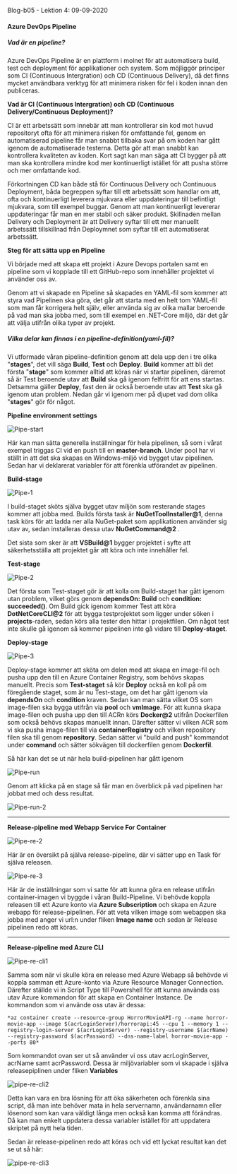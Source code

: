 Blog-b05 - Lektion 4: 09-09-2020

#### Azure DevOps Pipeline

##### Vad är en pipeline?

Azure DevOps Pipeline är en plattform i molnet för att automatisera build, test och deployment för applikationer och system. Som möjliggör principer som CI (Continuous Intergration) och CD (Continuous Delivery), då det finns mycket användbara verktyg för att minimera risken för fel i koden innan den publiceras.

**Vad är CI (Continuous Intergration) och CD (Continuous Delivery/Continuous Deployment)?**

CI är ett arbetssätt som innebär att man kontrollerar sin kod mot huvud repositoryt ofta för att minimera risken för omfattande fel, genom en automatiserad pipeline får man snabbt tillbaka svar på om koden har gått igenom de automatiserade testerna. Detta gör att man snabbt kan kontrollera kvaliteten av koden. Kort sagt kan man säga att CI bygger på att man ska kontrollera mindre kod mer kontinuerligt istället för att pusha större och mer omfattande kod.

Förkortningen CD kan både stå för Continuous Delivery och Continuous Deployment, båda begreppen syftar till ett arbetssätt som handlar om att, ofta och kontinuerligt leverera mjukvara eller uppdateringar till befintligt mjukvara, som till exempel buggar. Genom att man kontinuerligt levererar uppdateringar får man en mer stabil och säker produkt. Skillnaden mellan Delivery och Deployment är att Delivery syftar till ett mer manuellt arbetssätt tillskillnad från Deploymnet som syftar till ett automatiserat arbetssätt.

**Steg för att sätta upp en Pipeline**

Vi började med att skapa ett projekt i Azure Devops portalen samt en pipeline som vi kopplade till ett GitHub-repo som innehåller projektet vi använder oss av.

Genom att vi skapade en Pipeline så skapades en YAML-fil som kommer att styra vad Pipelinen ska göra, det går att starta med en helt tom YAML-fil som man får korrigera helt själv, eller använda sig av olika mallar beroende på vad man ska jobba med, som till exempel en .NET-Core miljö, där det går att välja utifrån olika typer av projekt.

##### Vilka delar kan finnas i en pipeline-definition(yaml-fil)?

Vi utformade våran pipeline-definition genom att dela upp den i tre olika "**stages**", det vill säga **Build**, **Test** och **Deploy**. **Build** kommer att bli det första "**stage**" som kommer alltid att köras när vi startar pipelinen, däremot så är Test beroende utav att **Build** ska gå igenom felfritt för att ens startas. Detsamma gäller **Deploy**, fast den är också beroende utav att **Test** ska gå igenom utan problem. Nedan går vi igenom mer på djupet vad dom olika "**stages**" gör för något.

**Pipeline environment settings**

![Pipe-start](https://github.com/PGBSNH19/blog-b05/blob/master/pics/Blog04/Pipe-start.PNG)

Här kan man sätta generella inställningar för hela pipelinen, så som i vårat exempel triggas CI vid en push till en **master-branch**. Under pool har vi ställt in att det ska skapas en Windows-miljö vid bygget utav pipelinen. Sedan har vi deklarerat variabler för att förenkla utförandet av pipelinen.

**Build-stage**

![Pipe-1](https://github.com/PGBSNH19/blog-b05/blob/master/pics/Blog04/Pipe-1.PNG)

I build-staget sköts själva bygget utav miljön som resterande stages kommer att jobba med. Builds första task är **NuGetToolInstaller@1**, denna task körs för att ladda ner alla NuGet-paket som applikationen använder sig utav av, sedan installeras dessa utav **NuGetCommand@2** .

Det sista som sker är att  **VSBuild@1** bygger projektet i syfte att säkerhetsställa att projektet går att köra och inte innehåller fel.

**Test-stage**

![Pipe-2](https://github.com/PGBSNH19/blog-b05/blob/master/pics/Blog04/Pipe-2.PNG)

Det första som Test-staget gör är att kolla om Build-staget har gått igenom utan problem, vilket görs genom **dependsOn: Build** och **condition: succeeded()**. Om Build gick igenom kommer Test att köra **DotNetCoreCLI@2** för att bygga testprojektet som ligger under söken i **projects**-raden, sedan körs alla tester den hittar i projektfilen. Om något test inte skulle gå igenom så kommer pipelinen inte gå vidare till **Deploy-staget**.

**Deploy-stage**

![Pipe-3](https://github.com/PGBSNH19/blog-b05/blob/master/pics/Blog04/Pipe-3.PNG) 

Deploy-stage kommer att sköta om delen med att skapa en image-fil och pusha upp den till en Azure Container Registry, som behövs skapas manuellt. Precis som **Test-staget** så kör **Deploy** också en koll på om föregående staget, som är nu Test-stage, om det har gått igenom via **dependsOn** och **condition** kraven. Sedan kan man sätta vilket OS som image-filen ska bygga utifrån via **pool** och **vmImage**. För att kunna skapa image-filen och pusha upp den till ACRn körs **Docker@2** utifrån Dockerfilen som också behövs skapas manuellt innan. Därefter sätter vi vilken ACR som vi ska pusha image-filen till via **containerRegistry** och vilken repository filen ska till genom **repository**. Sedan sätter vi "build and push" kommandot under **command** och sätter sökvägen till dockerfilen genom **Dockerfil**. 

Så här kan det se ut när hela build-pipelinen har gått igenom

![Pipe-run](https://github.com/PGBSNH19/blog-b05/blob/master/pics/Blog04/Pipe-run.PNG) 

Genom att klicka på en stage så får man en överblick på vad pipelinen har jobbat med och dess resultat.

![Pipe-run-2](https://github.com/PGBSNH19/blog-b05/blob/master/pics/Blog04/Pipe-run-2.PNG) 

------

**Release-pipeline med Webapp Service For Container**

![Pipe-re-2](https://github.com/PGBSNH19/blog-b05/blob/master/pics/Blog04/Pipe-re-2.PNG) 

Här är en översikt på själva release-pipeline, där vi sätter upp en Task för själva releasen.

![Pipe-re-3](https://github.com/PGBSNH19/blog-b05/blob/master/pics/Blog04/Pipe-re-3.PNG) 

Här är de inställningar som vi satte för att kunna göra en release utifrån container-imagen vi byggde i våran Build-Pipeline. Vi behövde koppla releasen till ett Azure konto via **Azure Subscription** och skapa en Azure webapp för release-pipelinen. För att veta vilken image som webappen ska jobba med  anger vi url:n under fliken **Image name** och sedan är Release pipelinen redo att köras.

------

**Release-pipeline med Azure CLI**

![Pipe-re-cli1](https://github.com/PGBSNH19/blog-b05/blob/master/pics/Blog04/Pipe-re-cli1.PNG) 

Samma som när vi skulle köra en release med Azure Webapp så behövde vi koppla samman ett Azure-konto via Azure Resource Manager Connection. Därefter ställde vi in Script Type till Powershell för att kunna använda oss utav Azure kommandon för att skapa en Container Instance. De kommandon som vi använde oss utav är dessa:

`*az container create --resource-group HorrorMovieAPI-rg --name horror-movie-app --image $(acrLoginServer)/horrorapi:45 --cpu 1 --memory 1 --registry-login-server $(acrLoginServer) --registry-username $(acrName) --registry-password $(acrPassword) --dns-name-label horror-movie-app --ports 80*`

Som kommandot ovan ser ut så använder vi oss utav acrLoginServer, acrName samt acrPassword. Dessa är miljövariabler som vi skapade i själva releasepiplinen under fliken **Variables**

![pipe-re-cli2](https://github.com/PGBSNH19/blog-b05/blob/master/pics/Blog04/pipe-re-cli2.PNG) 

Detta kan vara en bra lösning för att öka säkerheten och förenkla sina script, då man inte behöver mata in hela servernamn, användarnamn eller lösenord som kan vara väldigt långa men också kan komma att förändras. Då kan man enkelt uppdatera dessa variabler istället för att uppdatera skriptet på nytt hela tiden.

Sedan är release-pipelinen redo att köras och vid ett lyckat resultat kan det se ut så här:

 ![pipe-re-cli3](https://github.com/PGBSNH19/blog-b05/blob/master/pics/Blog04/pipe-re-cli3.PNG)
